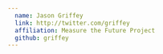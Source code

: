 ```yaml
---
  name: Jason Griffey
  link: http://twitter.com/griffey
  affiliation: Measure the Future Project 
  github: griffey
---
```


